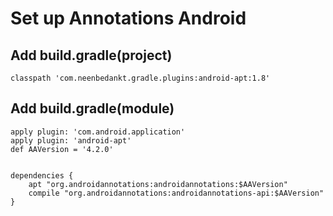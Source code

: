
# Set up Annotations Android

## Add build.gradle(project)
```
classpath 'com.neenbedankt.gradle.plugins:android-apt:1.8'
```

## Add build.gradle(module)
```
apply plugin: 'com.android.application'
apply plugin: 'android-apt'
def AAVersion = '4.2.0'


dependencies {
    apt "org.androidannotations:androidannotations:$AAVersion"
    compile "org.androidannotations:androidannotations-api:$AAVersion"
}
```

